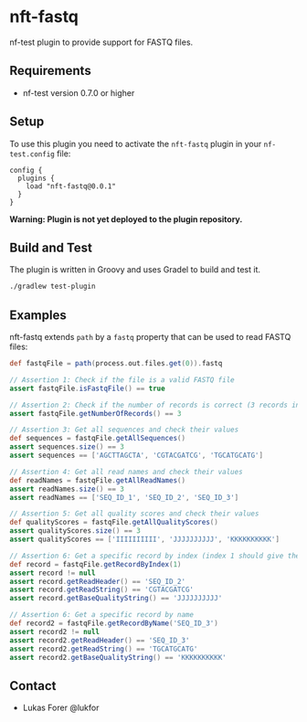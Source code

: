 # nft-fastq

nf-test plugin to provide support for FASTQ files.

## Requirements

- nf-test version 0.7.0 or higher

## Setup

To use this plugin you need to activate the `nft-fastq` plugin in your `nf-test.config` file:

```
config {
  plugins {
    load "nft-fastq@0.0.1"
  }
}
```

**Warning: Plugin is not yet deployed to the plugin repository.**

## Build and Test

The plugin is written in Groovy and uses Gradel to build and test it.

```bash
./gradlew test-plugin 
```

## Examples

nft-fastq extends `path` by a `fastq` property that can be used to read FASTQ files:

```groovy
def fastqFile = path(process.out.files.get(0)).fastq

// Assertion 1: Check if the file is a valid FASTQ file
assert fastqFile.isFastqFile() == true

// Assertion 2: Check if the number of records is correct (3 records in the provided test file)
assert fastqFile.getNumberOfRecords() == 3

// Assertion 3: Get all sequences and check their values
def sequences = fastqFile.getAllSequences()
assert sequences.size() == 3
assert sequences == ['AGCTTAGCTA', 'CGTACGATCG', 'TGCATGCATG']

// Assertion 4: Get all read names and check their values
def readNames = fastqFile.getAllReadNames()
assert readNames.size() == 3
assert readNames == ['SEQ_ID_1', 'SEQ_ID_2', 'SEQ_ID_3']

// Assertion 5: Get all quality scores and check their values
def qualityScores = fastqFile.getAllQualityScores()
assert qualityScores.size() == 3
assert qualityScores == ['IIIIIIIIII', 'JJJJJJJJJJ', 'KKKKKKKKKK']

// Assertion 6: Get a specific record by index (index 1 should give the second record)
def record = fastqFile.getRecordByIndex(1)
assert record != null
assert record.getReadHeader() == 'SEQ_ID_2'
assert record.getReadString() == 'CGTACGATCG'
assert record.getBaseQualityString() == 'JJJJJJJJJJ'

// Assertion 6: Get a specific record by name
def record2 = fastqFile.getRecordByName('SEQ_ID_3')
assert record2 != null
assert record2.getReadHeader() == 'SEQ_ID_3'
assert record2.getReadString() == 'TGCATGCATG'
assert record2.getBaseQualityString() == 'KKKKKKKKKK'
```

## Contact

- Lukas Forer @lukfor